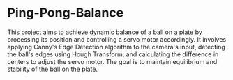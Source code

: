 # Ping-Pong-Balance
This project aims to achieve dynamic balance of a ball on a plate by processing its position and controlling a servo motor accordingly. It involves applying Canny's Edge Detection algorithm to the camera's input, detecting the ball's edges using Hough Transform, and calculating the difference in centers to adjust the servo motor. The goal is to maintain equilibrium and stability of the ball on the plate.
